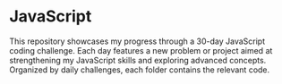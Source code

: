 # JavaScript
This repository showcases my progress through a 30-day JavaScript coding challenge. Each day features a new problem or project aimed at strengthening my JavaScript skills and exploring advanced concepts. Organized by daily challenges, each folder contains the relevant code.
